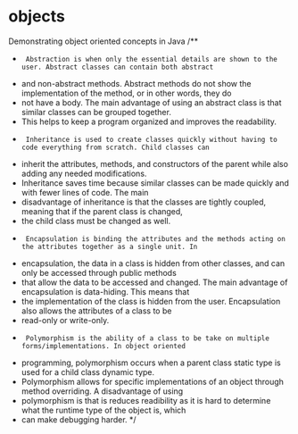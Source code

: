 # objects
Demonstrating object oriented concepts in Java
/**
 *      Abstraction is when only the essential details are shown to the user. Abstract classes can contain both abstract
 * and non-abstract methods. Abstract methods do not show the implementation of the method, or in other words, they do
 * not have a body. The main advantage of using an abstract class is that similar classes can be grouped together.
 * This helps to keep a program organized and improves the readability.
 *      Inheritance is used to create classes quickly without having to code everything from scratch. Child classes can
 * inherit the attributes, methods, and constructors of the parent while also adding any needed modifications.
 * Inheritance saves time because similar classes can be made quickly and with fewer lines of code. The main
 * disadvantage of inheritance is that the classes are tightly coupled, meaning that if the parent class is changed,
 * the child class must be changed as well.
 *      Encapsulation is binding the attributes and the methods acting on the attributes together as a single unit. In
 * encapsulation, the data in a class is hidden from other classes, and can only be accessed through public methods
 * that allow the data to be accessed and changed. The main advantage of encapsulation is data-hiding. This means that
 * the implementation of the class is hidden from the user. Encapsulation also allows the attributes of a class to be
 * read-only or write-only.
 *      Polymorphism is the ability of a class to be take on multiple forms/implementations. In object oriented
 * programming, polymorphism occurs when a parent class static type is used for a child class dynamic type.
 * Polymorphism allows for specific implementations of an object through method overriding. A disadvantage of using
 * polymorphism is that is reduces readibility as it is hard to determine what the runtime type of the object is, which
 * can make debugging harder.
 */
